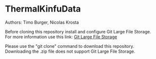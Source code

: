 # ThermalKinfuData

Authors: Timo Burger, Nicolas Krosta

Before cloning this repository install and configure Git Large File Storage. For more information use this link: [Git Large File Storage](https://docs.github.com/en/repositories/working-with-files/managing-large-files/configuring-git-large-file-storage)

Please use the "git clone" command to download this repository. Downloading the .zip file does not support Git Large File Storage.
